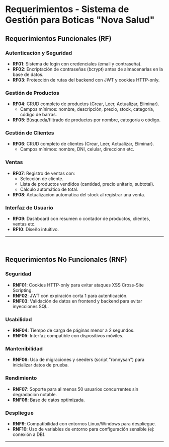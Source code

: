 # Requerimientos - Sistema de Gestión para Boticas "Nova Salud"

## **Requerimientos Funcionales (RF)**

### **Autenticación y Seguridad**
- **RF01**: Sistema de login con credenciales (email y contraseña).  
- **RF02**: Encriptación de contraseñas (bcrypt) antes de almacenarlas en la base de datos.  
- **RF03**: Protección de rutas del backend con JWT y cookies HTTP-only.  

### **Gestión de Productos**
- **RF04**: CRUD completo de productos (Crear, Leer, Actualizar, Eliminar).  
  - Campos mínimos: nombre, descripción, precio, stock, categoría, código de barras.  
- **RF05**: Búsqueda/filtrado de productos por nombre, categoría o código.  

### **Gestión de Clientes**
- **RF06**: CRUD completo de clientes (Crear, Leer, Actualizar, Eliminar).  
  - Campos mínimos: nombre, DNI, celular, direccionn etc.  

### **Ventas**
- **RF07**: Registro de ventas con:  
  - Selección de cliente.  
  - Lista de productos vendidos (cantidad, precio unitario, subtotal).  
  - Cálculo automático de total. 
- **RF08**: Actualizacion automatica del stock al registrar una venta.  

### **Interfaz de Usuario**
- **RF09**: Dashboard con resumen o contador de productos, clientes, ventas etc.  
- **RF10**: Diseño intuitivo.  


---

<br>

## **Requerimientos No Funcionales (RNF)**

### **Seguridad**
- **RNF01**: Cookies HTTP-only para evitar ataques XSS Cross-Site Scripting.  
- **RNF02**: JWT con expiración corta 1 para autenticación.  
- **RNF03**: Validación de datos en frontend y backend para evitar inyecciones SQL.  

### **Usabilidad**
- **RNF04**: Tiempo de carga de páginas menor a 2 segundos.  
- **RNF05**: Interfaz compatible con dispositivos móviles.  

### **Mantenibilidad**
- **RNF06**: Uso de migraciones y seeders (script "ronnysan") para inicializar datos de prueba.  


### **Rendimiento**
- **RNF07**: Soporte para al menos 50 usuarios concurrentes sin degradación notable.  
- **RNF08**: Base de datos optimizada.  

### **Despliegue**
- **RNF9**: Compatibilidad con entornos Linux/Windows para despliegue.  
- **RNF10**: Uso de variables de entorno para configuración sensible (ej: conexión a DB).  

---
 